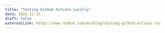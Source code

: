 ```yaml
---
title: "Testing GitHub Actions Locally"
date: 2022-12-15
draft: false
externalLink: https://www.redhat.com/en/blog/testing-github-actions-locally
---
```

